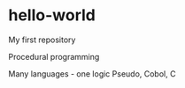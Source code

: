 # hello-world
My first repository

Procedural programming

Many languages - one logic
Pseudo, Cobol, C
